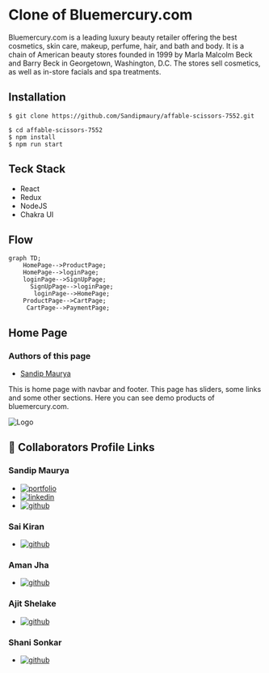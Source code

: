 # Clone of Bluemercury.com

Bluemercury.com is a leading luxury beauty retailer offering the best cosmetics, skin care, makeup, perfume, hair, and bath and body.
It is a chain of American beauty stores founded in 1999 by Marla Malcolm Beck and Barry Beck in Georgetown, Washington, D.C. The stores sell cosmetics, as well as in-store facials and spa treatments.


## Installation

```
$ git clone https://github.com/Sandipmaury/affable-scissors-7552.git
```
```
$ cd affable-scissors-7552
$ npm install
$ npm run start
```

## Teck Stack

- React
- Redux
- NodeJS
- Chakra UI


## Flow

```mermaid
graph TD;
    HomePage-->ProductPage;
    HomePage-->loginPage;
    loginPage-->SignUpPage;
      SignUpPage-->loginPage;
       loginPage-->HomePage;
    ProductPage-->CartPage;
     CartPage-->PaymentPage; 
```

## Home Page
### Authors of this page

-  [Sandip Maurya](https://github.com/Sandipmaury)

This is home page with navbar and footer. This page has sliders, some links and some other 
sections. Here you can see demo products of bluemercury.com.

![Logo](https://i.im.ge/2022/10/02/1WbcEy.sfddsfsdfsdfs.png)

## 🔗 Collaborators Profile Links
### Sandip Maurya
- [![portfolio](https://img.shields.io/badge/my_portfolio-000?style=for-the-badge&logo=ko-fi&logoColor=white)](https://sandipmaury.github.io/Sandipmaurya-portfolio/)
- [![linkedin](https://img.shields.io/badge/linkedin-0A66C2?style=for-the-badge&logo=linkedin&logoColor=white)](https://www.linkedin.com/in/sandip-maurya-003066235/)
- [![github](https://img.shields.io/badge/github-1DA1F2?style=for-the-badge&logo=github&logoColor=white)](https://github.com/Sandipmaury/)
### Sai Kiran
- [![github](https://img.shields.io/badge/github-1DA1F2?style=for-the-badge&logo=github&logoColor=white)](https://github.com/saikiran11461)
### Aman Jha
- [![github](https://img.shields.io/badge/github-1DA1F2?style=for-the-badge&logo=github&logoColor=white)](https://github.com/jhaaman1)
### Ajit Shelake
- [![github](https://img.shields.io/badge/github-1DA1F2?style=for-the-badge&logo=github&logoColor=white)](https://github.com/ashelake)
### Shani Sonkar
- [![github](https://img.shields.io/badge/github-1DA1F2?style=for-the-badge&logo=github&logoColor=white)](https://github.com/shanikkt)


